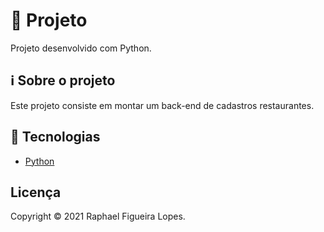 
# 🚀 Projeto

Projeto desenvolvido com Python.

## ℹ️ Sobre o projeto

Este projeto consiste em montar um back-end de cadastros restaurantes.

## 📝 Tecnologias

- [Python](https://www.python.org/)

## Licença
Copyright © 2021 Raphael Figueira Lopes.
